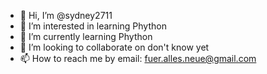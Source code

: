 - 👋 Hi, I’m @sydney2711
- 👀 I’m interested in learning Phython
- 🌱 I’m currently learning Phython
- 💞️ I’m looking to collaborate on don't know yet
- 📫 How to reach me by email: fuer.alles.neue@gmail.com

<!---
sydney2711/sydney2711 is a ✨ special ✨ repository because its `README.md` (this file) appears on your GitHub profile.
You can click the Preview link to take a look at your changes.
--->
